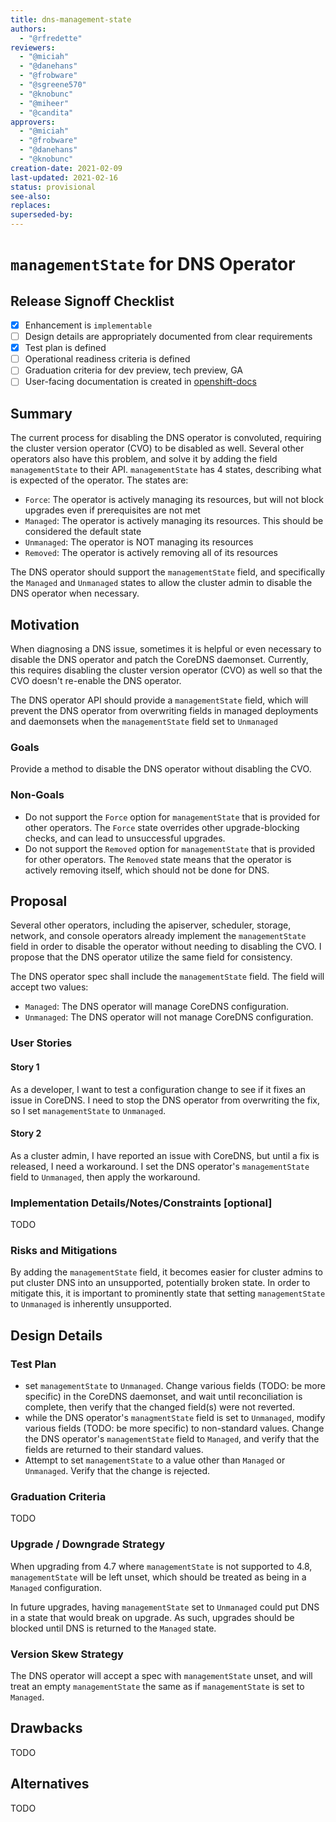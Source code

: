 ```yaml
---
title: dns-management-state
authors:
  - "@rfredette"
reviewers:
  - "@miciah"
  - "@danehans"
  - "@frobware"
  - "@sgreene570"
  - "@knobunc"
  - "@miheer"
  - "@candita"
approvers:
  - "@miciah"
  - "@frobware"
  - "@danehans"
  - "@knobunc"
creation-date: 2021-02-09
last-updated: 2021-02-16
status: provisional
see-also:
replaces:
superseded-by:
---
```


# `managementState` for DNS Operator

## Release Signoff Checklist

- [X] Enhancement is `implementable`
- [ ] Design details are appropriately documented from clear requirements
- [X] Test plan is defined
- [ ] Operational readiness criteria is defined
- [ ] Graduation criteria for dev preview, tech preview, GA
- [ ] User-facing documentation is created in [openshift-docs](https://github.com/openshift/openshift-docs/)

## Summary

The current process for disabling the DNS operator is convoluted, requiring the
cluster version operator (CVO) to be disabled as well. Several other operators
also have this problem, and solve it by adding the field `managementState` to
their API. `managementState` has 4 states, describing what is expected of the
operator. The states are:
- `Force`: The operator is actively managing its resources, but will not block
  upgrades even if prerequisites are not met
- `Managed`: The operator is actively managing its resources. This should be
  considered the default state
- `Unmanaged`: The operator is NOT managing its resources
- `Removed`: The operator is actively removing all of its resources

The DNS operator should support the `managementState` field, and specifically
the `Managed` and `Unmanaged` states to allow the cluster admin to disable the
DNS operator when necessary.

## Motivation

When diagnosing a DNS issue, sometimes it is helpful or even necessary to
disable the DNS operator and patch the CoreDNS daemonset. Currently, this
requires disabling the cluster version operator (CVO) as well so that the CVO
doesn't re-enable the DNS operator.

The DNS operator API should provide a `managementState` field, which will
prevent the DNS operator from overwriting fields in managed deployments and
daemonsets when the `managementState` field set to `Unmanaged`

### Goals

Provide a method to disable the DNS operator without disabling the CVO.

### Non-Goals

- Do not support the `Force` option for `managementState` that is provided for
  other operators. The `Force` state overrides other upgrade-blocking checks,
  and can lead to unsuccessful upgrades.
- Do not support the `Removed` option for `managementState` that is provided
  for other operators. The `Removed` state means that the operator is actively
  removing itself, which should not be done for DNS.

## Proposal

Several other operators, including the apiserver, scheduler, storage, network,
and console operators already implement the `managementState` field in order to
disable the operator without needing to disabling the CVO. I propose that the
DNS operator utilize the same field for consistency.

The DNS operator spec shall include the `managementState` field. The field will
accept two values:
- `Managed`: The DNS operator will manage CoreDNS configuration.
- `Unmanaged`: The DNS operator will not manage CoreDNS configuration.

### User Stories

#### Story 1

As a developer, I want to test a configuration change to see if it fixes an
issue in CoreDNS. I need to stop the DNS operator from overwriting the fix, so
I set `managementState` to `Unmanaged`.

#### Story 2

As a cluster admin, I have reported an issue with CoreDNS, but until a fix is
released, I need a workaround. I set the DNS operator's `managementState` field
to `Unmanaged`, then apply the workaround.

### Implementation Details/Notes/Constraints [optional]

TODO

### Risks and Mitigations

By adding the `managementState` field, it becomes easier for cluster admins to
put cluster DNS into an unsupported, potentially broken state. In order to
mitigate this, it is important to prominently state that setting
`managementState` to `Unmanaged` is inherently unsupported.

## Design Details

### Test Plan

- set `managementState` to `Unmanaged`. Change various fields (TODO: be more
  specific) in the CoreDNS daemonset, and wait until reconciliation is
  complete, then verify that the changed field(s) were not reverted.
- while the DNS operator's `managmentState` field is set to `Unmanaged`, modify
  various fields (TODO: be more specific) to non-standard values. Change the
  DNS operator's `managementState` field to `Managed`, and verify that the
  fields are returned to their standard values.
- Attempt to set `managementState` to a value other than `Managed` or
  `Unmanaged`. Verify that the change is rejected.

### Graduation Criteria

TODO

### Upgrade / Downgrade Strategy

When upgrading from 4.7 where `managementState` is not supported to 4.8,
`managementState` will be left unset, which should be treated as being in a
`Managed` configuration.

In future upgrades, having `managementState` set to `Unmanaged` could put DNS
in a state that would break on upgrade. As such, upgrades should be blocked
until DNS is returned to the `Managed` state.

### Version Skew Strategy

The DNS operator will accept a spec with `managementState` unset, and will
treat an empty `managementState` the same as if `managementState` is set to
`Managed`.

## Drawbacks

TODO

## Alternatives

TODO

